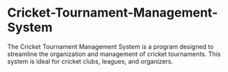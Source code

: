 # Cricket-Tournament-Management-System
The Cricket Tournament Management System is a program  designed to streamline the organization and management of cricket tournaments. This system is ideal for cricket clubs, leagues, and organizers.

